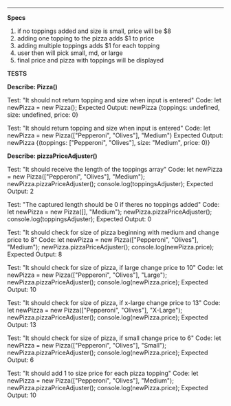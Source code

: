 ***********************************************************************************
**Specs**

1. if no toppings added and size is small, price will be $8
2. adding one topping to the pizza adds $1 to price
3. adding multiple toppings adds $1 for each topping
4. user then will pick small, md, or large
5. final price and pizza with toppings will be displayed


**TESTS**

**Describe: Pizza()**

Test: "It should not return topping and size when input is entered"
Code: let newPizza = new Pizza();
Expected Output: newPizza {toppings: undefined, size: undefined, price: 0}

Test: "It should return topping and size when input is entered"
Code: let newPizza = new Pizza(["Pepperoni", "Olives"], "Medium")
Expected Output: newPizza {(toppings: ["Pepperoni", "Olives"], size: "Medium", price: 0)}



**Describe: pizzaPriceAdjuster()**

Test: "It should receive the length of the toppings array"
Code: let newPizza = new Pizza(["Pepperoni", "Olives"], "Medium");
      newPizza.pizzaPriceAdjuster();
      console.log(toppingsAdjuster);
Expected Output: 2

Test: "The captured length should be 0 if theres no toppings added"
Code: let newPizza = new Pizza([], "Medium");
      newPizza.pizzaPriceAdjuster();
      console.log(toppingsAdjuster);
Expected Output: 0

Test: "It should check for size of pizza beginning with medium and change price to 8"
Code: let newPizza = new Pizza(["Pepperoni", "Olives"], "Medium");
      newPizza.pizzaPriceAdjuster();
      console.log(newPizza.price);
Expected Output: 8

Test: "It should check for size of pizza, if large change price to 10"
Code: let newPizza = new Pizza(["Pepperoni", "Olives"], "Large");
      newPizza.pizzaPriceAdjuster();
      console.log(newPizza.price);
Expected Output: 10


Test: "It should check for size of pizza, if x-large change price to 13"
Code: let newPizza = new Pizza(["Pepperoni", "Olives"], "X-Large");
      newPizza.pizzaPriceAdjuster();
      console.log(newPizza.price);
Expected Output: 13

Test: "It should check for size of pizza, if small change price to 6"
Code: let newPizza = new Pizza(["Pepperoni", "Olives"], "Small");
      newPizza.pizzaPriceAdjuster();
      console.log(newPizza.price);
Expected Output: 6

Test: "It should add 1 to size price for each pizza topping"
Code: let newPizza = new Pizza(["Pepperoni", "Olives"], "Medium");
      newPizza.pizzaPriceAdjuster();
      console.log(newPizza.price);
Expected Output: 10
















<!-- **Describe: addTopping()**

Test: "It should add a topping to Pizza object toppings if it hasn't been added and will return true"
Code: let newPizza = new Pizza;
addToppings("Pepperoni");
Expected Output: newPizza {toppings: "Pepperoni"}
                  true

Test: "It should not add a topping to Pizza object toppings if it has been added and will return false"
Code: let newPizza = new Pizza;
addToppings("Pepperoni");
addToppings("Pepperoni");
Expected Output: newPizza {toppings: {"Pepperoni"}, size: {}}
                  true
                  newPizza {toppings: {"Pepperoni"}, size: {}}
                  false

Test: "It should not add multiple toppings if they are entered"
Code: let newPizza = new Pizza;
addToppings("Pepperoni", "Olives");
Expected Output: newPizza {toppings: "Pepperoni", size: {}}



**Describe: removeTopping()**

Test: "It should remove a entered topping if it is already added and return true"
Code: let newPizza = new Pizza;
addToppings("Pepperoni", "Olives");
removeToppings("Pepperoni");
Expected Output: newPizza {toppings: "Olives", size: {}}

Test: "It should not remove a topping if it's not been added yet and return false"
Code: let newPizza = new Pizza;
addToppings("Pepperoni");
removeToppings("Olives");
Expected Output: false
                newPizza {toppings: "Pepperoni", size: {}}



**Describe: sizePrice()**

Test: "It should set price to 8 if small is chosen"
Code: let newPizza = new Pizza;
newPizza.sizePrice("small") -->

<!-- **Describe: addSize()**

Test: "It should add a size to Pizza object if it hasn't been added and will return true"
Code: let newPizza = new Pizza;
addSize("small");
Expected Output: newPizza {toppings: {}, size: {"small"}}
                  true

Test: "It should not add a size to Pizza object toppings if it has been added and will return false"
Code: let newPizza = new Pizza;
addToppings("Medium");
addToppings("Medium");
Expected Output: newPizza {toppings: {}, size: {"Medium"}}
                  true
                  newPizza {toppings: {}, size: {"Medium"}}
                  false

Test: "It should replace the size that has been displayed if the size is switched"
Code let newPizza = new Pizza;
addSize("Small");
addSize("Medium");
Expected Output: newPizza {toppings: {}, size: {"Medium"}} -->



<!-- **Describe: removeSize()**

Test: "It should remove entered size if it is already added and return true"
Code: let -->



<!-- **Describe: Topping(topping)**

Test: "It should return a string with input"
Code: let newTopping = new Topping("pepperoni");
Expected Output: newTopping("pepperoni") -->